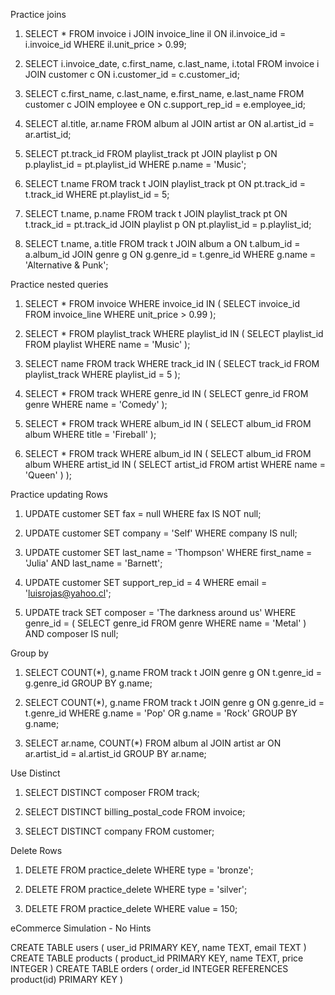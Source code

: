 Practice joins
1. SELECT *
FROM invoice i
JOIN invoice_line il ON il.invoice_id = i.invoice_id
WHERE il.unit_price > 0.99;

2. SELECT i.invoice_date, c.first_name, c.last_name, i.total
FROM invoice i
JOIN customer c ON i.customer_id = c.customer_id;

3. SELECT c.first_name, c.last_name, e.first_name, e.last_name
FROM customer c
JOIN employee e ON c.support_rep_id = e.employee_id;

4. SELECT al.title, ar.name
FROM album al
JOIN artist ar ON al.artist_id = ar.artist_id;

5. SELECT pt.track_id
FROM playlist_track pt
JOIN playlist p ON p.playlist_id = pt.playlist_id
WHERE p.name = 'Music';

6. SELECT t.name
FROM track t
JOIN playlist_track pt ON pt.track_id = t.track_id
WHERE pt.playlist_id = 5;

7. SELECT t.name, p.name
FROM track t
JOIN playlist_track pt ON t.track_id = pt.track_id
JOIN playlist p ON pt.playlist_id = p.playlist_id;

8. SELECT t.name, a.title
FROM track t
JOIN album a ON t.album_id = a.album_id
JOIN genre g ON g.genre_id = t.genre_id
WHERE g.name = 'Alternative & Punk';

Practice nested queries
1. SELECT *
FROM invoice
WHERE invoice_id IN ( SELECT invoice_id FROM invoice_line WHERE unit_price > 0.99 );

2. SELECT *
FROM playlist_track
WHERE playlist_id IN ( SELECT playlist_id FROM playlist WHERE name = 'Music' ); 

3. SELECT name
FROM track
WHERE track_id IN ( SELECT track_id FROM playlist_track WHERE playlist_id = 5 );

4. SELECT *
FROM track
WHERE genre_id IN ( SELECT genre_id FROM genre WHERE name = 'Comedy' );

5. SELECT *
FROM track
WHERE album_id IN ( SELECT album_id FROM album WHERE title = 'Fireball' );

6. SELECT *
FROM track
WHERE album_id IN ( 
  SELECT album_id FROM album WHERE artist_id IN ( 
    SELECT artist_id FROM artist WHERE name = 'Queen'
  )
); 

Practice updating Rows

1. UPDATE customer
SET fax = null
WHERE fax IS NOT null;

2. UPDATE customer
SET company = 'Self'
WHERE company IS null;

3. UPDATE customer 
SET last_name = 'Thompson' 
WHERE first_name = 'Julia' AND last_name = 'Barnett';

4. UPDATE customer
SET support_rep_id = 4
WHERE email = 'luisrojas@yahoo.cl';

5. UPDATE track
SET composer = 'The darkness around us'
WHERE genre_id = ( SELECT genre_id FROM genre WHERE name = 'Metal' )
AND composer IS null;

Group by

1. SELECT COUNT(*), g.name
FROM track t
JOIN genre g ON t.genre_id = g.genre_id
GROUP BY g.name;

2. SELECT COUNT(*), g.name
FROM track t
JOIN genre g ON g.genre_id = t.genre_id
WHERE g.name = 'Pop' OR g.name = 'Rock'
GROUP BY g.name;

3. SELECT ar.name, COUNT(*)
FROM album al
JOIN artist ar ON ar.artist_id = al.artist_id
GROUP BY ar.name;

Use Distinct

1. SELECT DISTINCT composer
FROM track;

2. SELECT DISTINCT billing_postal_code
FROM invoice;

3. SELECT DISTINCT company
FROM customer;

Delete Rows

1. DELETE 
FROM practice_delete 
WHERE type = 'bronze';

2. DELETE 
FROM practice_delete 
WHERE type = 'silver';

3. DELETE 
FROM practice_delete 
WHERE value = 150;

eCommerce Simulation - No Hints

CREATE TABLE users (
    user_id PRIMARY KEY,
    name TEXT,
    email TEXT
)
CREATE TABLE products (
    product_id PRIMARY KEY,
    name TEXT,
    price INTEGER
)
CREATE TABLE orders (
    order_id INTEGER REFERENCES product(id) PRIMARY KEY 
)